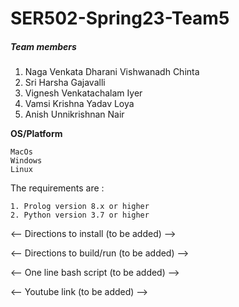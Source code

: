 # SER502-Spring23-Team5

##### Team members
1. Naga Venkata Dharani Vishwanadh Chinta
2. Sri Harsha Gajavalli
3. Vignesh Venkatachalam Iyer
4. Vamsi Krishna Yadav Loya
5. Anish Unnikrishnan Nair

**OS/Platform**
```
MacOs
Windows 
Linux
```

The requirements are :

    1. Prolog version 8.x or higher
    2. Python version 3.7 or higher

<-- Directions to install (to be added) -->

<-- Directions to build/run (to be added) -->

<-- One line bash script (to be added) -->

<-- Youtube link (to be added) -->
